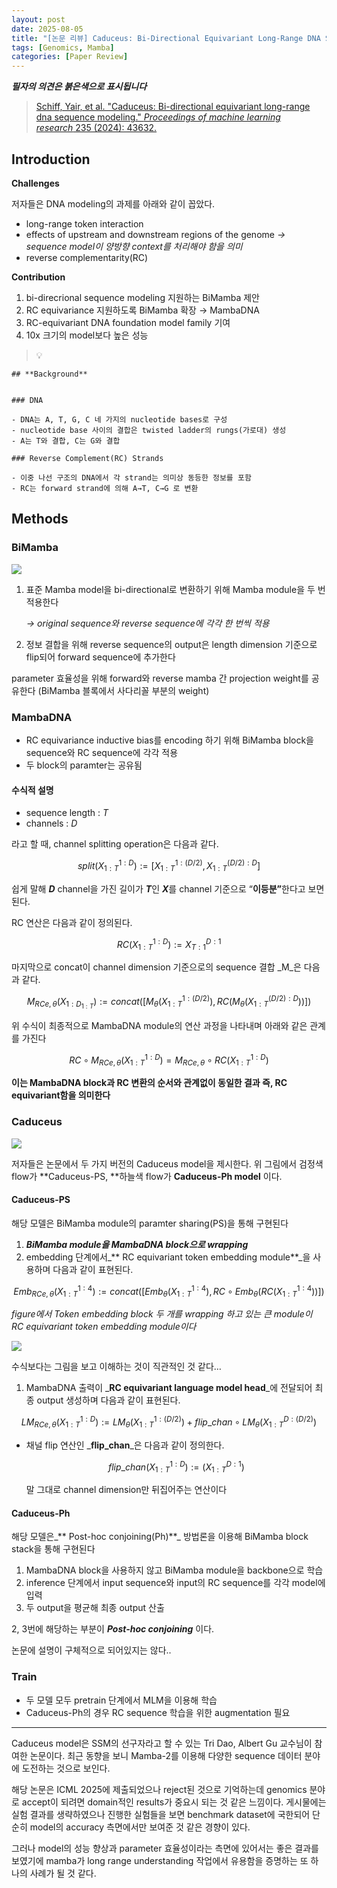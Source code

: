 ```yaml
---
layout: post
date: 2025-08-05
title: "[논문 리뷰] Caduceus: Bi-Directional Equivariant Long-Range DNA Sequence Modeling"
tags: [Genomics, Mamba]
categories: [Paper Review]
---
```


<span class="notion-red">_**필자의 의견은 붉은색으로 표시됩니다**_</span>


> [Schiff, Yair, et al. "Caduceus: Bi-directional equivariant long-range dna sequence modeling." ](https://pmc.ncbi.nlm.nih.gov/articles/PMC12189541/)[_Proceedings of machine learning research_](https://pmc.ncbi.nlm.nih.gov/articles/PMC12189541/)[ 235 (2024): 43632.](https://pmc.ncbi.nlm.nih.gov/articles/PMC12189541/)



## Introduction


**Challenges**


저자들은 DNA modeling의 과제를 아래와 같이 꼽았다.

- long-range token interaction
- effects of upstream and downstream regions of the genome 
_→ sequence model이 양방향 context를 처리해야 함을 의미_
- reverse complementarity(RC)

**Contribution**

1. bi-direcrional sequence modeling 지원하는 BiMamba 제안
1. RC equivariance 지원하도록 BiMamba 확장 → MambaDNA
1. RC-equivariant DNA foundation model family 기여
1. 10x 크기의 model보다 높은 성능

> 💡 


	## **Background**


	### DNA

	- DNA는 A, T, G, C 네 가지의 nucleotide bases로 구성
	- nucleotide base 사이의 결합은 twisted ladder의 rungs(가로대) 생성
	- A는 T와 결합, C는 G와 결합

	### Reverse Complement(RC) Strands

	- 이중 나선 구조의 DNA에서 각 strand는 의미상 동등한 정보를 포함
	- RC는 forward strand에 의해 A→T, C→G 로 변환


## Methods



### BiMamba


![](https://prod-files-secure.s3.us-west-2.amazonaws.com/542b861c-36a8-4051-84e5-8804b6728dba/2c247d59-7815-4980-99f0-8f0d21f445a7/image.png?X-Amz-Algorithm=AWS4-HMAC-SHA256&X-Amz-Content-Sha256=UNSIGNED-PAYLOAD&X-Amz-Credential=ASIAZI2LB4663ESPPNBP%2F20251003%2Fus-west-2%2Fs3%2Faws4_request&X-Amz-Date=20251003T150130Z&X-Amz-Expires=3600&X-Amz-Security-Token=IQoJb3JpZ2luX2VjEK7%2F%2F%2F%2F%2F%2F%2F%2F%2F%2FwEaCXVzLXdlc3QtMiJHMEUCIQD7AuhbsvkRTT%2BRi28cQUkn%2B4f1wf2Noa5AYwZ0QExySAIgTP2HRezc0YDMu%2F5BdV1Q7nzuOlnOGlIe6sPC38cn81gq%2FwMIRxAAGgw2Mzc0MjMxODM4MDUiDGliOr4rfOLL0AbWSCrcA0pCoQbwS%2FoshIiCgAEB5yOVeYvts5hIGk7B6pnBjX9iMROXmMfbSSr86XYlfCDN2KXSD0RpDQc1RkJDyNiIv8sOS9UAIYGbzSTTBqSc%2BqYocd2hhwSUJBR0En%2FR0EwM1%2FJtapzIhWOe3V9I1SRgqo%2Bu9VM%2FJQLqxZF5p8Z9IZlCLJ2a%2Ft8e%2BMTgzv167R0XvO%2FpWsjIlWQA5bFhL3kiXqx0c8w1gJpfbqHkCpBciJkTXM577vMykuccQP%2BEHll2YsyXAWDcGzOZy1bUXESPKCXCQaymce%2FlLnH5J8h%2FeLxNKbg44%2BE4vJnK5nYPsFTx764zW%2FEcNUFbzbJgMNmQFiLcVv4p%2F%2FWZaWaUKW2oaVkNCJ3JpKfKDoZtbqGdm0A0U%2FyyRvEw8X%2BqrjwfTlMZMUIjvHSGXd1oflgGaHi332XXY5foM7Lk7sJAHJmUVuvYV9XK97ujFQGRKo9zfeG2dZ5337IDHyjJ0eAxIdtfZIVMqonqNCeZQk0F%2FaNnkBION6qZQdeJbtLh4rI8gxdN5CBlYmsT1JdebomckHJi1N94dLzYKUinB5qrx%2BXPQQP2BnULA%2B%2FDXzYqxw7xDkkxNQuvCCbU8HzwjoWt4PX4yqgNEDSjUJCNKq6ZBNhkMJK1%2F8YGOqUBKN5DRIWrfto1BS1wfkQWNfZrqC8gnb%2F033v31S1pbzfnGmZ%2F2z2y5J4peXKLYcupRethKSqH9pAj6B6STuHL00QgemKdbvilAEK1USZRMwdmmEqgqfxxIiSI5N3ksyP8bxQlLSkktICyRAUPUMjrv1sXyk%2Fyi2pJgkfd%2BirVgp7qA%2B4N9uO84FUF6AigeJUp21DESrloCR3dqDSUAgD4gErOMbs0&X-Amz-Signature=911f4aa11e39b2a26b169825c6b71081bdc98af49174ffd9a3a709cec33d2289&X-Amz-SignedHeaders=host&x-amz-checksum-mode=ENABLED&x-id=GetObject)

1. 표준 Mamba model을 bi-directional로 변환하기 위해 Mamba module을 두 번 적용한다

	_→ original sequence와 reverse sequence에 각각 한 번씩 적용_

1. 정보 결합을 위해 reverse sequence의 output은 length dimension 기준으로 flip되어 forward sequence에 추가한다

parameter 효율성을 위해 forward와 reverse mamba 간 projection weight를 공유한다 (BiMamba 블록에서 사다리꼴 부분의 weight)



### MambaDNA

- RC equivariance inductive bias를 encoding 하기 위해 BiMamba block을 sequence와 RC sequence에 각각 적용
- 두 block의 paramter는 공유됨


#### 수식적 설명

- sequence length : _T_
- channels : _D_

라고 할 때,  channel splitting operation은 다음과 같다.


$$
split(X^{1:D}_{1:T}):=[X^{1:(D/2)}_{1:T},X^{(D/2):D}_{1:T}]
$$


<span class="notion-red">쉽게 말해 </span><span class="notion-red">_**D**_</span><span class="notion-red"> channel을 가진 길이가 </span><span class="notion-red">_**T**_</span><span class="notion-red">인 </span><span class="notion-red">_**X**_</span><span class="notion-red">를 channel 기준으로 “</span><span class="notion-red">**이등분”**</span><span class="notion-red">한다고 보면 된다.</span>


RC 연산은 다음과 같이 정의된다.


$$
RC(X^{1:D}_{1:T}):=X^{D:1}_{T:1}
$$


마지막으로 concat이 channel dimension 기준으로의 sequence 결합 _M_은 다음과 같다.


$$
M_{RCe,\theta}(X_{1:D_{1:T}}):=concat([M_{\theta}(X^{1:(D/2)}_{1:T}),RC(M_{\theta}(X^{(D/2):D}_{1:T}))])
$$


위 수식이 최종적으로 MambaDNA module의 연산 과정을 나타내며 아래와 같은 관계를 가진다


$$
RC\circ M_{RCe,\theta}(X^{1:D}_{1:T}) = M_{RCe,\theta} \circ RC(X^{1:D}_{1:T})
$$


**이는 MambaDNA block과 RC 변환의 순서와 관계없이 동일한 결과 즉, RC equivariant함을 의미한다**



### Caduceus


![](https://prod-files-secure.s3.us-west-2.amazonaws.com/542b861c-36a8-4051-84e5-8804b6728dba/f94a60d7-8145-473b-aef9-7c68d3ec604a/image.png?X-Amz-Algorithm=AWS4-HMAC-SHA256&X-Amz-Content-Sha256=UNSIGNED-PAYLOAD&X-Amz-Credential=ASIAZI2LB4663ESPPNBP%2F20251003%2Fus-west-2%2Fs3%2Faws4_request&X-Amz-Date=20251003T150130Z&X-Amz-Expires=3600&X-Amz-Security-Token=IQoJb3JpZ2luX2VjEK7%2F%2F%2F%2F%2F%2F%2F%2F%2F%2FwEaCXVzLXdlc3QtMiJHMEUCIQD7AuhbsvkRTT%2BRi28cQUkn%2B4f1wf2Noa5AYwZ0QExySAIgTP2HRezc0YDMu%2F5BdV1Q7nzuOlnOGlIe6sPC38cn81gq%2FwMIRxAAGgw2Mzc0MjMxODM4MDUiDGliOr4rfOLL0AbWSCrcA0pCoQbwS%2FoshIiCgAEB5yOVeYvts5hIGk7B6pnBjX9iMROXmMfbSSr86XYlfCDN2KXSD0RpDQc1RkJDyNiIv8sOS9UAIYGbzSTTBqSc%2BqYocd2hhwSUJBR0En%2FR0EwM1%2FJtapzIhWOe3V9I1SRgqo%2Bu9VM%2FJQLqxZF5p8Z9IZlCLJ2a%2Ft8e%2BMTgzv167R0XvO%2FpWsjIlWQA5bFhL3kiXqx0c8w1gJpfbqHkCpBciJkTXM577vMykuccQP%2BEHll2YsyXAWDcGzOZy1bUXESPKCXCQaymce%2FlLnH5J8h%2FeLxNKbg44%2BE4vJnK5nYPsFTx764zW%2FEcNUFbzbJgMNmQFiLcVv4p%2F%2FWZaWaUKW2oaVkNCJ3JpKfKDoZtbqGdm0A0U%2FyyRvEw8X%2BqrjwfTlMZMUIjvHSGXd1oflgGaHi332XXY5foM7Lk7sJAHJmUVuvYV9XK97ujFQGRKo9zfeG2dZ5337IDHyjJ0eAxIdtfZIVMqonqNCeZQk0F%2FaNnkBION6qZQdeJbtLh4rI8gxdN5CBlYmsT1JdebomckHJi1N94dLzYKUinB5qrx%2BXPQQP2BnULA%2B%2FDXzYqxw7xDkkxNQuvCCbU8HzwjoWt4PX4yqgNEDSjUJCNKq6ZBNhkMJK1%2F8YGOqUBKN5DRIWrfto1BS1wfkQWNfZrqC8gnb%2F033v31S1pbzfnGmZ%2F2z2y5J4peXKLYcupRethKSqH9pAj6B6STuHL00QgemKdbvilAEK1USZRMwdmmEqgqfxxIiSI5N3ksyP8bxQlLSkktICyRAUPUMjrv1sXyk%2Fyi2pJgkfd%2BirVgp7qA%2B4N9uO84FUF6AigeJUp21DESrloCR3dqDSUAgD4gErOMbs0&X-Amz-Signature=5788cb1cdd4583a6aee0bcd27372c7f954373f7c3f53052602feb1b92b43258e&X-Amz-SignedHeaders=host&x-amz-checksum-mode=ENABLED&x-id=GetObject)


저자들은 논문에서 두 가지 버전의 Caduceus model을 제시한다. 위 그림에서 검정색 flow가 **Caduceus-PS, **하늘색 flow가 **Caduceus-Ph model** 이다.



#### Caduceus-PS


해당 모델은 BiMamba module의 paramter sharing(PS)을 통해 구현된다

1. _**BiMamba module을 MambaDNA block으로 wrapping**_
1. embedding 단계에서_** RC equivariant token embedding module**_을 사용하며 다음과 같이 표현된다.

$$
Emb_{RCe,\theta}(X^{1:4}_{1:T}):=concat([Emb_{\theta}(X^{1:4}_{1:T}),RC \circ Emb_{\theta}(RC(X^{1:4}_{1:T}))])
$$


_figure에서 Token embedding block 두 개를 wrapping 하고 있는 큰 module이 RC equivariant token embedding module이다_


![](https://prod-files-secure.s3.us-west-2.amazonaws.com/542b861c-36a8-4051-84e5-8804b6728dba/b175e4da-71eb-4e91-8c23-a06dabe673c9/image.png?X-Amz-Algorithm=AWS4-HMAC-SHA256&X-Amz-Content-Sha256=UNSIGNED-PAYLOAD&X-Amz-Credential=ASIAZI2LB4663ESPPNBP%2F20251003%2Fus-west-2%2Fs3%2Faws4_request&X-Amz-Date=20251003T150130Z&X-Amz-Expires=3600&X-Amz-Security-Token=IQoJb3JpZ2luX2VjEK7%2F%2F%2F%2F%2F%2F%2F%2F%2F%2FwEaCXVzLXdlc3QtMiJHMEUCIQD7AuhbsvkRTT%2BRi28cQUkn%2B4f1wf2Noa5AYwZ0QExySAIgTP2HRezc0YDMu%2F5BdV1Q7nzuOlnOGlIe6sPC38cn81gq%2FwMIRxAAGgw2Mzc0MjMxODM4MDUiDGliOr4rfOLL0AbWSCrcA0pCoQbwS%2FoshIiCgAEB5yOVeYvts5hIGk7B6pnBjX9iMROXmMfbSSr86XYlfCDN2KXSD0RpDQc1RkJDyNiIv8sOS9UAIYGbzSTTBqSc%2BqYocd2hhwSUJBR0En%2FR0EwM1%2FJtapzIhWOe3V9I1SRgqo%2Bu9VM%2FJQLqxZF5p8Z9IZlCLJ2a%2Ft8e%2BMTgzv167R0XvO%2FpWsjIlWQA5bFhL3kiXqx0c8w1gJpfbqHkCpBciJkTXM577vMykuccQP%2BEHll2YsyXAWDcGzOZy1bUXESPKCXCQaymce%2FlLnH5J8h%2FeLxNKbg44%2BE4vJnK5nYPsFTx764zW%2FEcNUFbzbJgMNmQFiLcVv4p%2F%2FWZaWaUKW2oaVkNCJ3JpKfKDoZtbqGdm0A0U%2FyyRvEw8X%2BqrjwfTlMZMUIjvHSGXd1oflgGaHi332XXY5foM7Lk7sJAHJmUVuvYV9XK97ujFQGRKo9zfeG2dZ5337IDHyjJ0eAxIdtfZIVMqonqNCeZQk0F%2FaNnkBION6qZQdeJbtLh4rI8gxdN5CBlYmsT1JdebomckHJi1N94dLzYKUinB5qrx%2BXPQQP2BnULA%2B%2FDXzYqxw7xDkkxNQuvCCbU8HzwjoWt4PX4yqgNEDSjUJCNKq6ZBNhkMJK1%2F8YGOqUBKN5DRIWrfto1BS1wfkQWNfZrqC8gnb%2F033v31S1pbzfnGmZ%2F2z2y5J4peXKLYcupRethKSqH9pAj6B6STuHL00QgemKdbvilAEK1USZRMwdmmEqgqfxxIiSI5N3ksyP8bxQlLSkktICyRAUPUMjrv1sXyk%2Fyi2pJgkfd%2BirVgp7qA%2B4N9uO84FUF6AigeJUp21DESrloCR3dqDSUAgD4gErOMbs0&X-Amz-Signature=c7c81943ffbfd5051b27cafb0672b52fa900e281b628bdc130c46b7dfd56eee6&X-Amz-SignedHeaders=host&x-amz-checksum-mode=ENABLED&x-id=GetObject)


<span class="notion-red">수식보다는 그림을 보고 이해하는 것이 직관적인 것 같다…</span>

1. MambaDNA 출력이 _**RC equivariant language model head**_에 전달되어 최종 output 생성하며 다음과 같이 표현된다.

$$
LM_{RCe,\theta}(X^{1:D}_{1:T}):= LM_{\theta}(X^{1:(D/2)}_{1:T})+flip\_chan\circ LM_{\theta}(X^{D:(D/2)}_{1:T})
$$

- 채널 flip 연산인 _**flip\_chan**_은 다음과 같이 정의한다.

	$$
	flip\_chan(X^{1:D}_{1:T}):=(X^{D:1}_{1:T})
	$$


	말 그대로 channel dimension만 뒤집어주는 연산이다



#### Caduceus-Ph


해당 모델은_** Post-hoc conjoining(Ph)**_ 방법론을 이용해 BiMamba block stack을 통해 구현된다

1. MambaDNA block을 사용하지 않고 BiMamba module을 backbone으로 학습
1. inference 단계에서 input sequence와 input의 RC sequence를 각각 model에 입력
1. 두 output을 평균해 최종 output 산출

2, 3번에 해당하는 부분이 _**Post-hoc conjoining**_ 이다.


<span class="notion-red">논문에 설명이 구체적으로 되어있지는 않다..</span>



### Train

- 두 모델 모두 pretrain 단계에서 MLM을 이용해 학습
- Caduceus-Ph의 경우 RC sequence 학습을 위한 augmentation 필요

---


<span class="notion-red">Caduceus model은 SSM의 선구자라고 할 수 있는 Tri Dao, Albert Gu 교수님이 참여한 논문이다. 최근 동향을 보니 Mamba-2를 이용해 다양한 sequence 데이터 분야에 도전하는 것으로 보인다.</span>


<span class="notion-red">해당 논문은 ICML 2025에 제출되었으나 reject된 것으로 기억하는데 genomics 분야로 accept이 되려면 domain적인 results가 중요시 되는 것 같은 느낌이다. 게시물에는 실험 결과를 생략하였으나 진행한 실험들을 보면 benchmark dataset에 국한되어 단순히 model의 accuracy 측면에서만 보여준 것 같은 경향이 있다.</span>


<span class="notion-red">그러나 model의 성능 향상과 parameter 효율성이라는 측면에 있어서는 좋은 결과를 보였기에 mamba가 long range understanding 작업에서 유용함을 증명하는 또 하나의 사례가 될 것 같다.</span>

